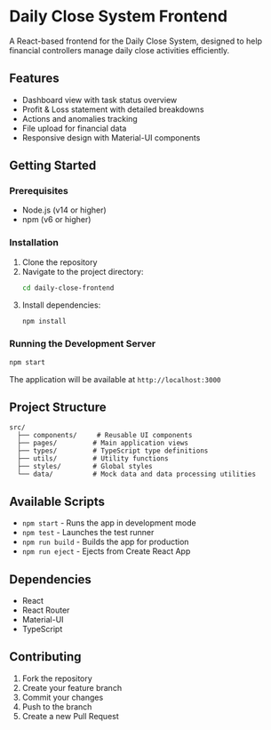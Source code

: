 # Daily Close System Frontend

A React-based frontend for the Daily Close System, designed to help financial controllers manage daily close activities efficiently.

## Features

- Dashboard view with task status overview
- Profit & Loss statement with detailed breakdowns
- Actions and anomalies tracking
- File upload for financial data
- Responsive design with Material-UI components

## Getting Started

### Prerequisites

- Node.js (v14 or higher)
- npm (v6 or higher)

### Installation

1. Clone the repository
2. Navigate to the project directory:
   ```bash
   cd daily-close-frontend
   ```
3. Install dependencies:
   ```bash
   npm install
   ```

### Running the Development Server

```bash
npm start
```

The application will be available at `http://localhost:3000`

## Project Structure

```
src/
  ├── components/     # Reusable UI components
  ├── pages/         # Main application views
  ├── types/         # TypeScript type definitions
  ├── utils/         # Utility functions
  ├── styles/        # Global styles
  └── data/          # Mock data and data processing utilities
```

## Available Scripts

- `npm start` - Runs the app in development mode
- `npm test` - Launches the test runner
- `npm run build` - Builds the app for production
- `npm run eject` - Ejects from Create React App

## Dependencies

- React
- React Router
- Material-UI
- TypeScript

## Contributing

1. Fork the repository
2. Create your feature branch
3. Commit your changes
4. Push to the branch
5. Create a new Pull Request
